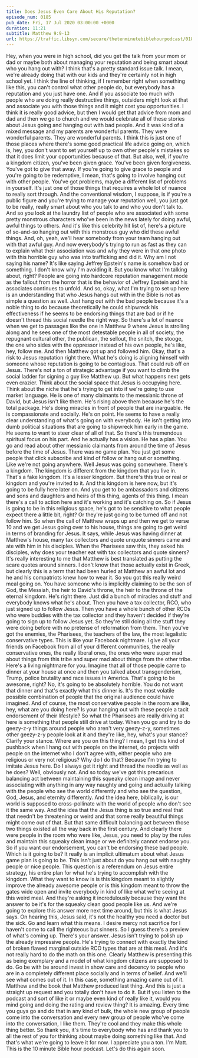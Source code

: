 ```yaml
---
title: Does Jesus Even Care About His Reputation?
episode_num: 0185
pub_date: Fri, 17 Jul 2020 03:00:00 +0000
duration: 11:21
subtitle: Matthew 9:9-13
url: https://traffic.libsyn.com/secure/thetenminutebiblehourpodcast/0185_-_Does_Jesus_Even_Care_About_His_Reputation.mp3
---
```


 Hey, when you were in high school, did you get the talk from your mom or dad or maybe both about managing your reputation and being smart about who you hang out with? I think that's a pretty standard issue talk. I mean, we're already doing that with our kids and they're certainly not in high school yet. I think the line of thinking, if I remember right when something like this, you can't control what other people do, but everybody has a reputation and you just have one. And if you associate too much with people who are doing really destructive things, outsiders might look at that and associate you with those things and it might cost you opportunities. I think it is really good advice, but then I would get that advice from mom and dad and then we go to church and we would celebrate all of these stories about Jesus going and hanging out with bad people. And it was kind of a mixed message and my parents are wonderful parents. They were wonderful parents. They are wonderful parents. I think this is just one of those places where there's some good practical life advice going on, which is, hey, you don't want to set yourself up to own other people's mistakes so that it does limit your opportunities because of that. But also, well, if you're a kingdom citizen, you've been given grace. You've been given forgiveness. You've got to give that away. If you're going to give grace to people and you're going to be redemptive, I mean, that's going to involve hanging out with other people. You've got problems, maybe a different list of problems in yourself. It's just one of those things that requires a whole lot of nuance to really sort through. And the conventional wisdom, I suppose, is if you're a public figure and you're trying to manage your reputation well, you just got to be really, really smart about who you talk to and who you don't talk to. And so you look at the laundry list of people who are associated with some pretty monstrous characters who've been in the news lately for doing awful, awful things to others. And it's like this celebrity hit list of, here's a picture of so-and-so hanging out with this monstrous guy who did these awful things. And, oh, yeah, we'll hear somebody from your team hanging out with that awful guy. And now everybody's trying to run as fast as they can to explain what their association was and why they were in that one photo with this horrible guy who was into trafficking and did it. Why am I not saying his name? It's like saying Jeffrey Epstein's name is somehow bad or something. I don't know why I'm avoiding it. But you know what I'm talking about, right? People are going into hardcore reputation management mode as the fallout from the horror that is the behavior of Jeffrey Epstein and his associates continues to unfold. And so, okay, what I'm trying to set up here is an understanding that who Jesus hangs out with in the Bible is not as simple a question as well. Just hang out with the bad people because it's a noble thing to do because theoretically he could shipwreck his effectiveness if he seems to be endorsing things that are bad or if he doesn't thread this social needle the right way. So there's a lot of nuance when we get to passages like the one in Matthew 9 where Jesus is strolling along and he sees one of the most detestable people in all of society, the repugnant cultural other, the publican, the sellout, the snitch, the stooge, the one who sides with the oppressor instead of his own people, he's like, hey, follow me. And then Matthew got up and followed him. Okay, that's a risk to Jesus reputation right there. What he's doing is aligning himself with someone whose reputation is going to be contagious. That could rub off on Jesus. There's not a ton of strategic advantage if you want to climb the social ladder for signing a guy like Matthew up. But what happens next gets even crazier. Think about the social space that Jesus is occupying here. Think about the niche that he's trying to get into if we're going to use market language. He is one of many claimants to the messianic throne of David, but Jesus isn't like them. He's rising above them because he's the total package. He's doing miracles in front of people that are inarguable. He is compassionate and socially. He's on point. He seems to have a really clear understanding of what's going on with everybody. He isn't getting into dumb political situations that are going to shipwreck him early in the game. He seems to want to steer clear of all of that. So there's this tremendous spiritual focus on his part. And he actually has a vision. He has a plan. You go and read about other messianic claimants from around the time of Jesus before the time of Jesus. There was no game plan. You just get some people that click subscribe and kind of follow or hang out or something. Like we're not going anywhere. Well Jesus was going somewhere. There's a kingdom. The kingdom is different from the kingdom that you live in. That's a fake kingdom. It's a lesser kingdom. But there's this true or real or kingdom and you're invited to it. And this kingdom is here now, but it's going to be fully here later on. And you get to be ambassadors and citizens and sons and daughters and heirs of this thing, agents of this thing. I mean there's a call to action here and it's working and it's catching on. So if Jesus is going to be in this religious space, he's got to be sensitive to what people expect there a little bit, right? Or they're just going to be turned off and not follow him. So when the call of Matthew wraps up and then we get to verse 10 and we get Jesus going over to his house, things are going to get weird in terms of branding for Jesus. It says, while Jesus was having dinner at Matthew's house, many tax collectors and quote unquote sinners came and ate with him in his disciples. When the Pharisees saw this, they asked his disciples, why does your teacher eat with tax collectors and quote sinners? It's really interesting to me that Matthew is best translated as putting the scare quotes around sinners. I don't know that those actually exist in Greek, but clearly this is a term that had been hurled at Matthew an awful lot and he and his compatriots knew how to wear it. So you got this really weird meal going on. You have someone who is implicitly claiming to be the son of God, the Messiah, the heir to David's throne, the heir to the throne of the eternal kingdom. He's right there. Just did a bunch of miracles and stuff and everybody knows what he's about. Then you have a tax collector, RCO, who just signed up to follow Jesus. Then you have a whole bunch of other RCOs who were buddies with the tax collector and they haven't decided if they're going to sign up to follow Jesus yet. So they're still doing all the stuff they were doing before with no pretense of reformation from them. Then you've got the enemies, the Pharisees, the teachers of the law, the most legalistic conservative types. This is like your Facebook nightmare. I give all your friends on Facebook from all of your different communities, the really conservative ones, the really liberal ones, the ones who were super mad about things from this tribe and super mad about things from the other tribe. Here's a living nightmare for you. Imagine that all of those people came to dinner at your house at once and then you talked about transgenderism, Trump, police brutality and race issues in America. That's going to be awesome, right? No, it's going to be absolutely horrible. You do not want that dinner and that's exactly what this dinner is. It's the most volatile possible combination of people that the original audience could have imagined. And of course, the most conservative people in the room are like, hey, what are you doing here? Is your hanging out with these people a tacit endorsement of their lifestyle? So what the Pharisees are really driving at here is something that people still drive at today. When you go and try to do geezy-z-y things around people who aren't very geezy-z-y, sometimes other geezy-z-y people look at it and they're like, hey, what's your stance? Clarify your stance. Where are you on this thing? I mean, I get this kind of pushback when I hang out with people on the internet, do projects with people on the internet who I don't agree with, either people who are religious or very not religious? Why do I do that? Because I'm trying to imitate Jesus here. Do I always get it right and thread the needle as well as he does? Well, obviously not. And so today we've got this precarious balancing act between maintaining this squeaky clean image and never associating with anything in any way naughty and going and actually talking with the people who see the world differently and who see the question, God, Jesus, and eternity differently. And the idea here, biblically, is our world is supposed to cross-pollinate with the world of people who don't see it the same way. And the idea that the Jesus thing is so true and real that that needn't be threatening or weird and that some really beautiful things might come out of that. But that same difficult balancing act between those two things existed all the way back in the first century. And clearly there were people in the room who were like, Jesus, you need to play by the rules and maintain this squeaky clean image or we definitely cannot endorse you. So if you want our endorsement, you can't be endorsing these bad people. Which is it going to be? It really is an implicit ultimatum about what Jesus game plan is going to be. This isn't just about do you hang out with naughty people or nice people. This question is a referendum on Jesus entire strategy, his entire plan for what he's trying to accomplish with the kingdom. What they want to know is is this kingdom meant to slightly improve the already awesome people or is this kingdom meant to throw the gates wide open and invite everybody in kind of like what we're seeing at this weird meal. And they're asking it incredulously because they want the answer to be it's for the squeaky clean good people like us. And we're going to explore this answer more next time around, but this is what Jesus says. On hearing this, Jesus said, it's not the healthy you need a doctor but the sick. Go and learn what this means. I desire mercy not sacrifice for I haven't come to call the righteous but sinners. So I guess there's a preview of what's coming up. There's your answer. Jesus isn't trying to polish up the already impressive people. He's trying to connect with exactly the kind of broken flawed marginal outside RCO types that are at this meal. And it's not really hard to do the math on this one. Clearly Matthew is presenting this as being exemplary and a model of what kingdom citizens are supposed to do. Go be with be around invest in show care and decency to people who are in a completely different place socially and in terms of belief. And we'll see what comes out of it. In this case, something amazing came out of it. Matthew and the book that Matthew produced last thing. And this is just a straight up request and you totally don't have to do it. But if you listen to the podcast and sort of like it or maybe even kind of really like it, would you mind going and doing the rating and review thing? It is amazing. Every time you guys go and do that in any kind of bulk, the whole new group of people come into the conversation and every new group of people who've come into the conversation, I like them. They're cool and they make this whole thing better. So thank you, it's time to everybody who has and thank you to all the rest of you for thinking about maybe doing something like that. And that's what we're going to leave it for now. I appreciate you a ton. I'm Matt. This is the 10 minute Bible hour podcast. Let's do this again soon.
